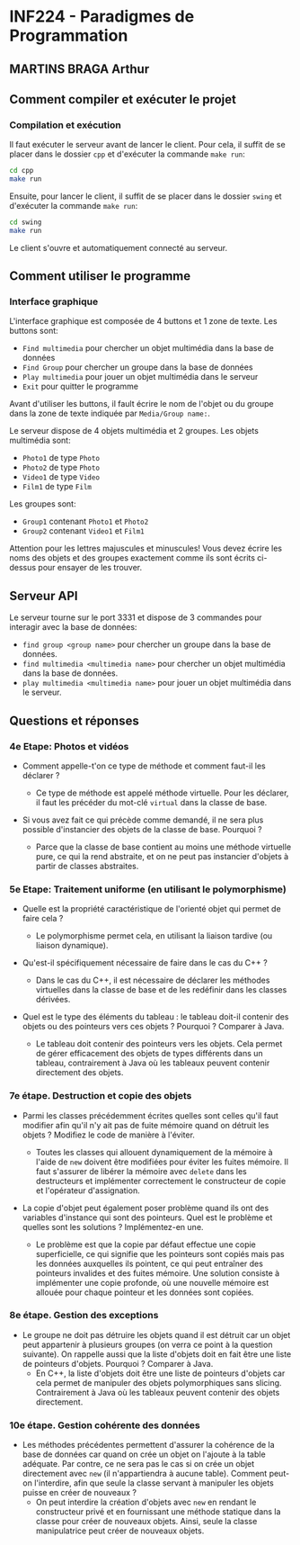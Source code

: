 # INF224 - Paradigmes de Programmation
## MARTINS BRAGA Arthur

## Comment compiler et exécuter le projet
### Compilation et exécution
Il faut exécuter le serveur avant de lancer le client. Pour cela, il suffit de se placer dans le dossier `cpp` et d'exécuter la commande `make run`:
```bash
cd cpp
make run
```

Ensuite, pour lancer le client, il suffit de se placer dans le dossier `swing` et d'exécuter la commande `make run`:
```bash
cd swing
make run
```
Le client s'ouvre et automatiquement connecté au serveur.

## Comment utiliser le programme
### Interface graphique
L'interface graphique est composée de 4 buttons et 1 zone de texte. Les buttons sont:
- `Find multimedia` pour chercher un objet multimédia dans la base de données
- `Find Group` pour chercher un groupe dans la base de données
- `Play multimedia` pour jouer un objet multimédia dans le serveur
- `Exit` pour quitter le programme

Avant d'utiliser les buttons, il fault écrire le nom de l'objet ou du groupe dans la zone de texte indiquée par `Media/Group name:`.

Le serveur dispose de 4 objets multimédia et 2 groupes. Les objets multimédia sont:
- `Photo1` de type `Photo` 
- `Photo2` de type `Photo` 
- `Video1` de type `Video` 
- `Film1` de type `Film`

Les groupes sont:
- `Group1` contenant `Photo1` et `Photo2`
- `Group2` contenant `Video1` et `Film1`

Attention pour les lettres majuscules et minuscules! Vous devez écrire les noms des objets et des groupes exactement comme ils sont écrits ci-dessus pour ensayer de les trouver.

## Serveur API
Le serveur tourne sur le port 3331 et dispose de 3 commandes pour interagir avec la base de données:
- `find group <group name>` pour chercher un groupe dans la base de données.
- `find multimedia <multimedia name>` pour chercher un objet multimédia dans la base de données.
- `play multimedia <multimedia name>` pour jouer un objet multimédia dans le serveur.

## Questions et réponses
### 4e Etape: Photos et vidéos
- Comment appelle-t'on ce type de méthode et comment faut-il les déclarer ?
  - Ce type de méthode est appelé méthode virtuelle. Pour les déclarer, il faut les précéder du mot-clé `virtual` dans la classe de base.

- Si vous avez fait ce qui précède comme demandé, il ne sera plus possible d'instancier des objets de la classe de base. Pourquoi ?
  - Parce que la classe de base contient au moins une méthode virtuelle pure, ce qui la rend abstraite, et on ne peut pas instancier d'objets à partir de classes abstraites.

### 5e Etape: Traitement uniforme (en utilisant le polymorphisme)
- Quelle est la propriété caractéristique de l'orienté objet qui permet de faire cela ?
  - Le polymorphisme permet cela, en utilisant la liaison tardive (ou liaison dynamique).

- Qu'est-il spécifiquement nécessaire de faire dans le cas du C++ ?
  - Dans le cas du C++, il est nécessaire de déclarer les méthodes virtuelles dans la classe de base et de les redéfinir dans les classes dérivées.

- Quel est le type des éléments du tableau : le tableau doit-il contenir des objets ou des pointeurs vers ces objets ? Pourquoi ? Comparer à Java.
  - Le tableau doit contenir des pointeurs vers les objets. Cela permet de gérer efficacement des objets de types différents dans un tableau, contrairement à Java où les tableaux peuvent contenir directement des objets.

### 7e étape. Destruction et copie des objets
- Parmi les classes précédemment écrites quelles sont celles qu'il faut modifier afin qu'il n'y ait pas de fuite mémoire quand on détruit les objets ? Modifiez le code de manière à l'éviter.
  - Toutes les classes qui allouent dynamiquement de la mémoire à l'aide de `new` doivent être modifiées pour éviter les fuites mémoire. Il faut s'assurer de libérer la mémoire avec `delete` dans les destructeurs et implémenter correctement le constructeur de copie et l'opérateur d'assignation.

- La copie d'objet peut également poser problème quand ils ont des variables d'instance qui sont des pointeurs. Quel est le problème et quelles sont les solutions ? Implémentez-en une.
  - Le problème est que la copie par défaut effectue une copie superficielle, ce qui signifie que les pointeurs sont copiés mais pas les données auxquelles ils pointent, ce qui peut entraîner des pointeurs invalides et des fuites mémoire. Une solution consiste à implémenter une copie profonde, où une nouvelle mémoire est allouée pour chaque pointeur et les données sont copiées.

### 8e étape. Gestion des exceptions
- Le groupe ne doit pas détruire les objets quand il est détruit car un objet peut appartenir à plusieurs groupes (on verra ce point à la question suivante). On rappelle aussi que la liste d'objets doit en fait être une liste de pointeurs d'objets. Pourquoi ? Comparer à Java.
  - En C++, la liste d'objets doit être une liste de pointeurs d'objets car cela permet de manipuler des objets polymorphiques sans slicing. Contrairement à Java où les tableaux peuvent contenir des objets directement.

### 10e étape. Gestion cohérente des données
- Les méthodes précédentes permettent d'assurer la cohérence de la base de données car quand on crée un objet on l'ajoute à la table adéquate. Par contre, ce ne sera pas le cas si on crée un objet directement avec `new` (il n'appartiendra à aucune table). Comment peut-on l'interdire, afin que seule la classe servant à manipuler les objets puisse en créer de nouveaux ?
  - On peut interdire la création d'objets avec `new` en rendant le constructeur privé et en fournissant une méthode statique dans la classe pour créer de nouveaux objets. Ainsi, seule la classe manipulatrice peut créer de nouveaux objets.


